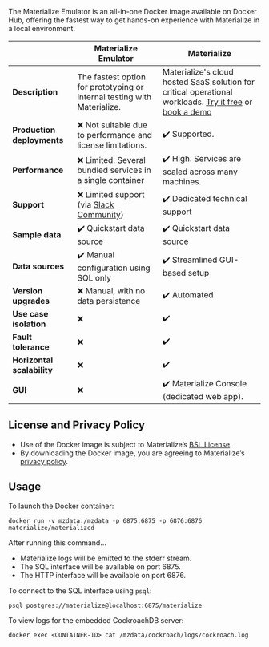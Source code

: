 The Materialize Emulator is an all-in-one Docker image available on Docker Hub, offering the fastest way to get hands-on experience with Materialize in a local environment.

|                           | **Materialize Emulator**                                          | **Materialize**                                                              |
|---------------------------|-------------------------------------------------------------------|------------------------------------------------------------------------------|
| **Description**           | The fastest option for prototyping or internal testing with Materialize.              | Materialize's cloud hosted SaaS solution for critical operational workloads. [Try it free](https://materialize.com/try/) or [book a demo](https://materialize.com/demo/)            |
| **Production deployments** | ❌ Not suitable due to performance and license limitations.        | ✔️ Supported.                                                                 |
| **Performance**     | ❌ Limited. Several bundled services in a single container                         | ✔️ High. Services are scaled across many machines.                              |
| **Support**                | ❌ Limited support (via [Slack Community](https://materialize.com/s/chat))  | ✔️ Dedicated technical support                                                |
| **Sample data**            | ✔️ Quickstart data source                                                    | ✔️ Quickstart data source                                                    |
| **Data sources**           | ✔️ Manual configuration using SQL only                                       | ✔️ Streamlined GUI-based setup                                       |
| **Version upgrades**       | ❌ Manual, with no data persistence                                         | ✔️ Automated                                                                  |
| **Use case isolation**     | ❌                                                                          | ✔️                                                                           |
| **Fault tolerance**        | ❌                                                                          | ✔️                                                                           |
| **Horizontal scalability** | ❌                                                                          | ✔️                                                                           |
| **GUI**                    | ❌                                                                          | ✔️ Materialize Console (dedicated web app).       |

## License and Privacy Policy

* Use of the Docker image is subject to Materialize’s [BSL License](https://github.com/MaterializeInc/materialize/blob/main/LICENSE).
* By downloading the Docker image, you are agreeing to Materialize’s [privacy policy](https://materialize.com/privacy-policy/).


## Usage

To launch the Docker container:

```
docker run -v mzdata:/mzdata -p 6875:6875 -p 6876:6876 materialize/materialized
```

After running this command...

  * Materialize logs will be emitted to the stderr stream.
  * The SQL interface will be available on port 6875.
  * The HTTP interface will be available on port 6876.

To connect to the SQL interface using `psql`:

```
psql postgres://materialize@localhost:6875/materialize
```

To view logs for the embedded CockroachDB server:

```
docker exec <CONTAINER-ID> cat /mzdata/cockroach/logs/cockroach.log
```
